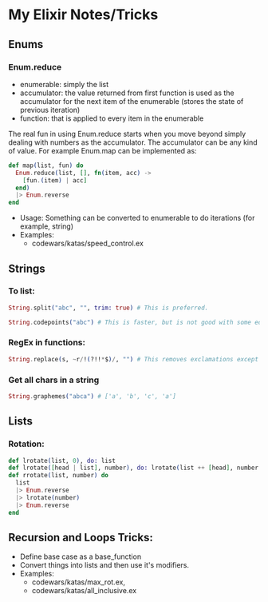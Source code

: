 # My Elixir Notes/Tricks

## Enums

### Enum.reduce
- enumerable: simply the list
- accumulator: the value returned from first function is used as the accumulator for the next item of the enumerable (stores the state of previous iteration)
- function: that is applied to every item in the enumerable

The real fun in using Enum.reduce starts when you move beyond simply dealing with numbers as the accumulator. The accumulator can be any kind of value.
For example Enum.map can be implemented as:

```.ex
def map(list, fun) do
  Enum.reduce(list, [], fn(item, acc) ->
    [fun.(item) | acc]
  end)
  |> Enum.reverse
end
```

- Usage: Something can be converted to enumerable to do iterations (for example, string)
- Examples:
  - codewars/katas/speed_control.ex

## Strings

### To list:
```.ex
String.split("abc", "", trim: true) # This is preferred.

String.codepoints("abc") # This is faster, but is not good with some edge cases.
```

### RegEx in functions:

```.ex
String.replace(s, ~r/!(?!!*$)/, "") # This removes exclamations except the last one
```

### Get all chars in a string

```.ex
String.graphemes("abca") # ['a', 'b', 'c', 'a']
```

## Lists

### Rotation:

```.ex
def lrotate(list, 0), do: list
def lrotate([head | list], number), do: lrotate(list ++ [head], number - 1)
def rrotate(list, number) do
  list
  |> Enum.reverse
  |> lrotate(number)
  |> Enum.reverse
end

```

## Recursion and Loops Tricks:

- Define base case as a base_function
- Convert things into lists and then use it's modifiers.
- Examples:
  - codewars/katas/max_rot.ex,
  - codewars/katas/all_inclusive.ex


